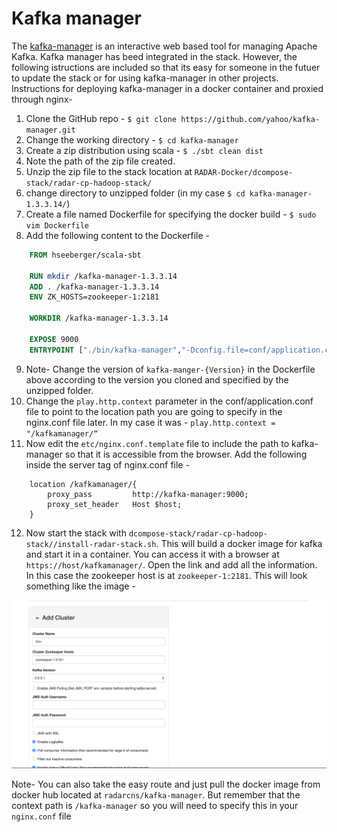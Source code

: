 # Kafka manager

The [kafka-manager](https://github.com/yahoo/kafka-manager) is an interactive web based tool for managing Apache Kafka. Kafka manager has beed integrated in the stack. However, the following istructions are included so that its easy for someone in the futuer to update the stack or for using kafka-manager in other projects.
Instructions for deploying kafka-manager in a docker container and proxied through nginx-


1. Clone the GitHub repo - `$ git clone https://github.com/yahoo/kafka-manager.git`
2. Change the working directory - `$ cd kafka-manager`
3. Create a zip distribution using scala - `$ ./sbt clean dist`
4. Note the path of the zip file created.
5. Unzip the zip file to the stack location at `RADAR-Docker/dcompose-stack/radar-cp-hadoop-stack/`
6. change directory to unzipped folder (in my case `$ cd kafka-manager-1.3.3.14/`)
7. Create a file named Dockerfile for specifying the docker build - `$ sudo vim Dockerfile`
8. Add the following content to the Dockerfile -
```dockerfile
	FROM hseeberger/scala-sbt

	RUN mkdir /kafka-manager-1.3.3.14
	ADD . /kafka-manager-1.3.3.14
	ENV ZK_HOSTS=zookeeper-1:2181

	WORKDIR /kafka-manager-1.3.3.14

	EXPOSE 9000
	ENTRYPOINT ["./bin/kafka-manager","-Dconfig.file=conf/application.conf"]
 ```
9. Note- Change the version of `kafka-manger-{Version}` in the Dockerfile above according to the version you cloned and specified by the unzipped folder.
10. Change the `play.http.context` parameter in the conf/application.conf file to point to the location path you are going to specify in the nginx.conf file later. In my case it was - `play.http.context = "/kafkamanager/“`
11. Now edit the `etc/nginx.conf.template` file to include the path to kafka-manager so that it is accessible from the browser. Add the following inside the server tag of nginx.conf file -
```nginx
	location /kafkamanager/{
		proxy_pass         http://kafka-manager:9000;
		proxy_set_header   Host $host;
	}
```
12. Now start the stack with `dcompose-stack/radar-cp-hadoop-stack//install-radar-stack.sh`. This will build a docker image for kafka and start it in a container. You can access it with a browser at `https://host/kafkamanager/`. Open the link and add all the information. In this case the zookeeper host is at `zookeeper-1:2181`. This will look something like the image -

![Add a Cluster](/images/kafka-manager/img/add_cluster.png)

Note- You can also take the easy route and just pull the docker image from docker hub located at `radarcns/kafka-manager`. But remember that the context path is `/kafka-manager` so you will need to specify this in your `nginx.conf` file

